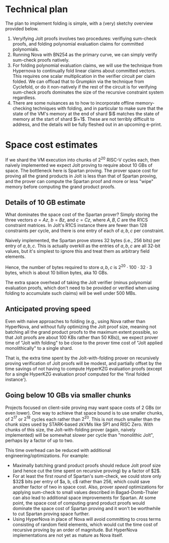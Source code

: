 # Technical plan

The plan to implement folding is simple, with a (very) sketchy overview provided below. 

<OL>
  <LI> Veryifying Jolt proofs involves two procedures: verifiying sum-check proofs, and folding 
polynomial evaluation claims for committed polynomials. </LI>

<LI> Running Nova with BN254 as the primary curve, we can simply verify sum-check proofs natively. </LI>

<LI> For folding polynomial evaluation claims, we will use the technique from Hypernova to continually fold 
linear claims about committed vectors. This requires one scalar multiplication in the verifier circuit per claim folded.
We can offload that to Grumpkin via the technique from Cyclefold, or do it non-natively 
if the rest of the circuit is for verifying sum-check proofs dominates the size of the recursive constraint system regardless. </LI>

<LI> There are some nuisances as to how to incorporate offline memory-checking techniques with folding,
  and in particular to make sure that the state of the VM's memory at the end 
of shard $i$ matches the state of memory at the start of shard $i+1$. These are not terribly difficult to address,
and the details will be fully fleshed out in an upcoming e-print.</LI>

</OL>

# Space cost estimates

If we shard the VM execution into chunks of $2^{20}$ RISC-V cycles each, then naively implemented we expect Jolt proving to require about 10 GBs of space. The bottleneck here is Spartan proving. The prover space cost for proving all the grand products in Jolt is less than that of Spartan proving, and the prover can compute the Spartan proof and more or less "wipe" memory before computing the grand product proofs. 

## Details of $10$ GB estimate

What dominates the space cost of the Spartan prover? Simply storing the three vectors $a=Az$, $b=Bz$, and $c=Cz$, where $A, B, C$ are the R1CS constraint matrices. In Jolt's R1CS instance there are fewer than $128$ constraints per cycle, and there is one entry of each of $a, b, c$ per constraint. 

Naively implemented, the Spartan prove stores $32$ bytes (i.e., $256$ bits) per entry of $a, b, c$. This is actually overkill as the entries of $a, b, c$ are all $32$-bit values, but it's simplest to ignore this and treat them as arbitrary field elements. 

Hence, the number of bytes required to store $a, b, c$ is 
$2^{20} \cdot 100 \cdot 32 \cdot 3$ bytes, which is about $10$ billion bytes, aka $10$ GBs. 

The extra space overhead of taking the Jolt verifier (minus polynomial evaluation proofs, which don't need to be provided or verified when using folding to accumulate such claims) will be well under $500$ MBs. 

## Anticipated proving speed

Even with naive approaches to folding (e.g., using Nova rather than HyperNova, and without fully optimizing the Jolt proof size, meaning not batching all the grand product proofs to the maximum extent possible, so that Jolt proofs are about $100$ KBs rather than $50$ KBs)), we expect prover time of "Jolt with folding" to be close to the prover time cost of "Jolt applied monolithically" to a single shard. 

That is, the extra time spent by the Jolt-with-folding prover on recursively proving verification of Jolt proofs will be modest, and partially offset by the time savings of not having to compute HyperKZG evaluation proofs (except for a single HyperKZG evaluation proof computed for the 'final folded instance'). 

## Going below 10 GBs via smaller chunks

Projects focused on client-side proving may want space costs of 2 GBs (or even lower). One way to achieve that space bound is to use smaller chunks, of $2^{17}$ or $2^{18}$ cycles each rather than $2^{20}$. This is not much smaller than the chunk sizes used by STARK-based zkVMs like SP1 and RISC Zero. With chunks of this size, the Jolt-with-folding prover (again, naively implemented) will be somewhat slower per cycle than "monolithic Jolt", perhaps by a factor of up to two. 

This time overhead can be reduced with additional engineering/optimizations. For example: 

<UL>

<LI> Maximally batching grand product proofs should reduce Jolt proof size (and hence cut the time spent on recursive proving) by a factor of $2$. </LI>
  
<LI> For at least the first round of Spartan's sum-check, we could store only $32$ bits per entry of $a, b, c$ rather than 256, which could save another factor of two in space cost. Also, prover <i>speed</i> optimizations for applying sum-check to small values described in Bagad-Domb-Thaler can also lead to additional space improvements for Spartan. At some point, the space cost of computing grand product proofs would dominate the space cost of Spartan proving and it won't be worthwhile to cut Spartan proving space further. </LI>

<LI> Using HyperNova in place of Nova will avoid committing to cross terms consisting of random field elements, which would cut the time cost of recursive proving by an order of magnitude. But HyperNova implementations are not yet as mature as Nova itself. </LI>

</UL>
